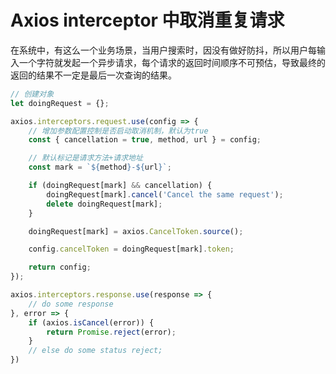 # Axios interceptor 中取消重复请求

在系统中，有这么一个业务场景，当用户搜索时，因没有做好防抖，所以用户每输入一个字符就发起一个异步请求，每个请求的返回时间顺序不可预估，导致最终的返回的结果不一定是最后一次查询的结果。

```javascript
// 创建对象
let doingRequest = {};

axios.interceptors.request.use(config => {
    // 增加参数配置控制是否启动取消机制，默认为true
    const { cancellation = true, method, url } = config;

    // 默认标记是请求方法+请求地址
    const mark = `${method}-${url}`;

    if (doingRequest[mark] && cancellation) {
        doingRequest[mark].cancel('Cancel the same request');
        delete doingRequest[mark];
    }

    doingRequest[mark] = axios.CancelToken.source();

    config.cancelToken = doingRequest[mark].token;

    return config;
});

axios.interceptors.response.use(response => {
    // do some response
}, error => {
    if (axios.isCancel(error)) {
        return Promise.reject(error);
    }
    // else do some status reject;
})
```

